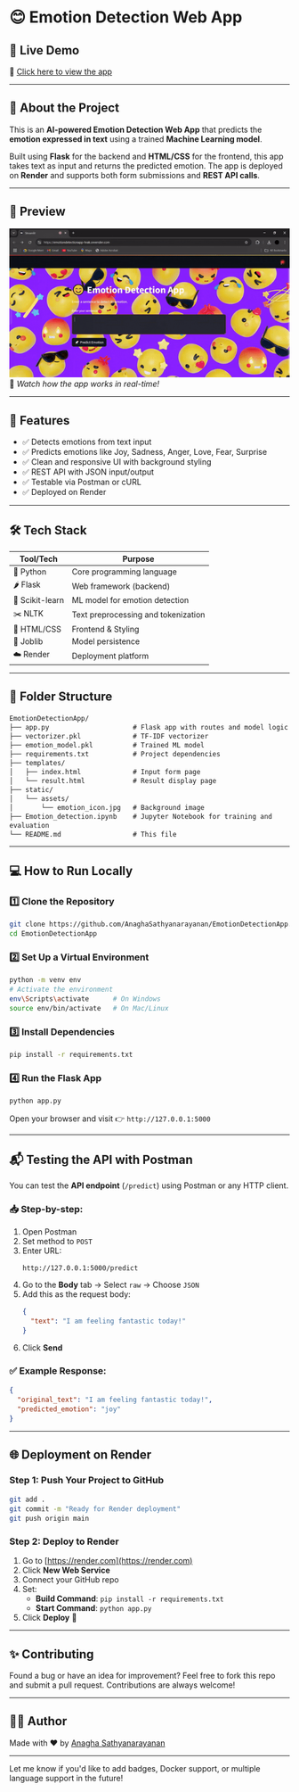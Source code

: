 
# 😊 Emotion Detection Web App  

## 🚀 Live Demo  
🔗 [Click here to view the app](https://emotiondetectionapp-hrak.onrender.com)

---

## 📌 About the Project  
This is an **AI-powered Emotion Detection Web App** that predicts the **emotion expressed in text** using a trained **Machine Learning model**.  

Built using **Flask** for the backend and **HTML/CSS** for the frontend, this app takes text as input and returns the predicted emotion. The app is deployed on **Render** and supports both form submissions and **REST API calls**.

---

## 🎥 Preview  
![Streaming GIF](https://github.com/AnaghaSathyanarayanan/EmotionDetectionApp/blob/main/assets/demo.gif)  
📌 *Watch how the app works in real-time!*

---

## 🎯 Features  
- ✅ Detects emotions from text input  
- ✅ Predicts emotions like Joy, Sadness, Anger, Love, Fear, Surprise  
- ✅ Clean and responsive UI with background styling  
- ✅ REST API with JSON input/output  
- ✅ Testable via Postman or cURL  
- ✅ Deployed on Render  

---

## 🛠️ Tech Stack  

| Tool/Tech       | Purpose                            |
|-----------------|------------------------------------|
| 🐍 Python        | Core programming language          |
| 🌶 Flask         | Web framework (backend)            |
| 🧠 Scikit-learn  | ML model for emotion detection     |
| ✂️ NLTK          | Text preprocessing and tokenization|
| 🎨 HTML/CSS      | Frontend & Styling                 |
| 📁 Joblib        | Model persistence                  |
| ☁️ Render        | Deployment platform                |

---

## 📂 Folder Structure  

```
EmotionDetectionApp/
├── app.py                     # Flask app with routes and model logic
├── vectorizer.pkl             # TF-IDF vectorizer
├── emotion_model.pkl          # Trained ML model
├── requirements.txt           # Project dependencies
├── templates/
│   ├── index.html             # Input form page
│   └── result.html            # Result display page
├── static/
│   └── assets/
│       └── emotion_icon.jpg   # Background image
├── Emotion_detection.ipynb    # Jupyter Notebook for training and evaluation
└── README.md                  # This file
```

---

## 💻 How to Run Locally  

### 1️⃣ Clone the Repository  
```bash
git clone https://github.com/AnaghaSathyanarayanan/EmotionDetectionApp.git
cd EmotionDetectionApp
```

### 2️⃣ Set Up a Virtual Environment  
```bash
python -m venv env
# Activate the environment
env\Scripts\activate      # On Windows
source env/bin/activate   # On Mac/Linux
```

### 3️⃣ Install Dependencies  
```bash
pip install -r requirements.txt
```

### 4️⃣ Run the Flask App  
```bash
python app.py
```

Open your browser and visit 👉 `http://127.0.0.1:5000`

---

## 📬 Testing the API with Postman  

You can test the **API endpoint** (`/predict`) using Postman or any HTTP client.

### 📥 Step-by-step:  

1. Open Postman  
2. Set method to `POST`  
3. Enter URL:  
   ```
   http://127.0.0.1:5000/predict
   ```
4. Go to the **Body** tab → Select `raw` → Choose `JSON`  
5. Add this as the request body:
   ```json
   {
     "text": "I am feeling fantastic today!"
   }
   ```
6. Click **Send**

### ✅ Example Response:
```json
{
  "original_text": "I am feeling fantastic today!",
  "predicted_emotion": "joy"
}
```

---

## 🌐 Deployment on Render  

### Step 1: Push Your Project to GitHub  
```bash
git add .
git commit -m "Ready for Render deployment"
git push origin main
```

### Step 2: Deploy to Render  
1. Go to [https://render.com](https://render.com)  
2. Click **New Web Service**  
3. Connect your GitHub repo  
4. Set:
   - **Build Command**: `pip install -r requirements.txt`
   - **Start Command**: `python app.py`  
5. Click **Deploy** 🎉  

---

## ✨ Contributing  

Found a bug or have an idea for improvement? Feel free to fork this repo and submit a pull request. Contributions are always welcome!

---

## 🧑‍💻 Author  
Made with ❤️ by [Anagha Sathyanarayanan](https://github.com/AnaghaSathyanarayanan)

---

Let me know if you'd like to add badges, Docker support, or multiple language support in the future!
